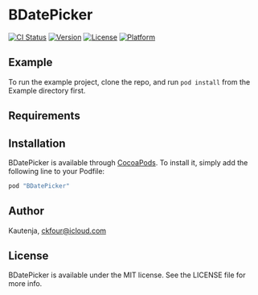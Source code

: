 # BDatePicker

[![CI Status](http://img.shields.io/travis/Kautenja/BDatePicker.svg?style=flat)](https://travis-ci.org/Kautenja/BDatePicker)
[![Version](https://img.shields.io/cocoapods/v/BDatePicker.svg?style=flat)](http://cocoapods.org/pods/BDatePicker)
[![License](https://img.shields.io/cocoapods/l/BDatePicker.svg?style=flat)](http://cocoapods.org/pods/BDatePicker)
[![Platform](https://img.shields.io/cocoapods/p/BDatePicker.svg?style=flat)](http://cocoapods.org/pods/BDatePicker)

## Example

To run the example project, clone the repo, and run `pod install` from the Example directory first.

## Requirements

## Installation

BDatePicker is available through [CocoaPods](http://cocoapods.org). To install
it, simply add the following line to your Podfile:

```ruby
pod "BDatePicker"
```

## Author

Kautenja, ckfour@icloud.com

## License

BDatePicker is available under the MIT license. See the LICENSE file for more info.
